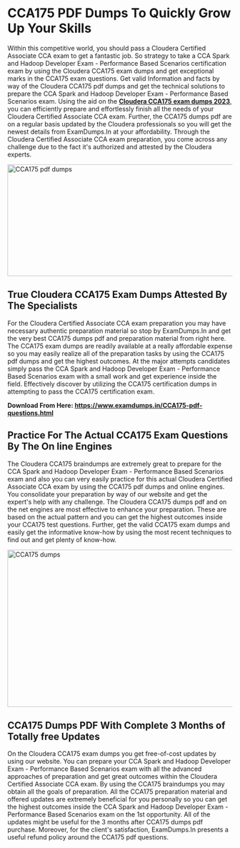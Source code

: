 <h1><strong>CCA175 PDF Dumps To Quickly Grow Up Your Skills</strong></h1>
<p>Within this competitive world, you should pass a Cloudera Certified Associate CCA exam to get a fantastic job. So strategy to take a CCA Spark and Hadoop Developer Exam - Performance Based Scenarios certification exam by using the Cloudera CCA175 exam dumps and get exceptional marks in the CCA175 exam questions. Get valid Information and facts by way of the Cloudera CCA175 pdf dumps and get the technical solutions to prepare the CCA Spark and Hadoop Developer Exam - Performance Based Scenarios exam. Using the aid on the <strong><a href="https://www.examdumps.in/CCA175-pdf-questions.html">Cloudera CCA175 exam dumps 2023</a></strong>, you can efficiently prepare and effortlessly finish all the needs of your Cloudera Certified Associate CCA exam. Further, the CCA175 dumps pdf are on a regular basis updated by the Cloudera professionals so you will get the newest details from ExamDumps.In at your affordability. Through the Cloudera Certified Associate CCA exam preparation, you come across any challenge due to the fact it's authorized and attested by the Cloudera experts.</p>
<p><img src="https://i.ibb.co/zxJwW90/Copy-of-Online-Classes-Twitter-header-post-Made-with-Poster-My-Wall-1.png" alt="CCA175 pdf dumps" width="750" height="250" /></p>
<h2><strong>True Cloudera CCA175 Exam Dumps Attested By The Specialists</strong></h2>
<p>For the Cloudera Certified Associate CCA exam preparation you may have necessary authentic preparation material so stop by ExamDumps.In and get the very best CCA175 dumps pdf and preparation material from right here. The CCA175 exam dumps are readily available at a really affordable expense so you may easily realize all of the preparation tasks by using the CCA175 pdf dumps and get the highest outcomes. At the major attempts candidates simply pass the CCA Spark and Hadoop Developer Exam - Performance Based Scenarios exam with a small work and get experience inside the field. Effectively discover by utilizing the CCA175 certification dumps in attempting to pass the CCA175 certification exam.</p>
<p><strong>Download From Here:&nbsp;<a href="https://www.examdumps.in/CCA175-pdf-questions.html">https://www.examdumps.in/CCA175-pdf-questions.html</a></strong></p>
<h2><strong>Practice For The Actual CCA175 Exam Questions By The On line Engines</strong></h2>
<p>The Cloudera CCA175 braindumps are extremely great to prepare for the CCA Spark and Hadoop Developer Exam - Performance Based Scenarios exam and also you can very easily practice for this actual Cloudera Certified Associate CCA exam by using the CCA175 pdf dumps and online engines. You consolidate your preparation by way of our website and get the expert's help with any challenge. The Cloudera CCA175 dumps pdf and on the net engines are most effective to enhance your preparation. These are based on the actual pattern and you can get the highest outcomes inside your CCA175 test questions. Further, get the valid CCA175 exam dumps and easily get the informative know-how by using the most recent techniques to find out and get plenty of know-how.</p>
<p><a href="https://www.examdumps.in/CCA175-pdf-questions.html"><img src="https://i.ibb.co/QkNtdwY/Copy-of-Zoom-Online-Classes-Facebook-Share-Po-Made-with-Poster-My-Wall-1.jpg" alt="CCA175 dumps" width="670" height="352" /></a></p>
<h2><strong>CCA175 Dumps PDF With Complete 3 Months of Totally free Updates</strong></h2>
<p>On the Cloudera CCA175 exam dumps you get free-of-cost updates by using our website. You can prepare your CCA Spark and Hadoop Developer Exam - Performance Based Scenarios exam with all the advanced approaches of preparation and get great outcomes within the Cloudera Certified Associate CCA exam. By using the CCA175 braindumps you may obtain all the goals of preparation. All the CCA175 preparation material and offered updates are extremely beneficial for you personally so you can get the highest outcomes inside the CCA Spark and Hadoop Developer Exam - Performance Based Scenarios exam on the 1st opportunity. All of the updates might be useful for the 3 months after CCA175 dumps pdf purchase. Moreover, for the client's satisfaction, ExamDumps.In presents a useful refund policy around the CCA175 pdf questions.</p>
